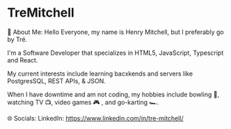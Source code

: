 # TreMitchell

💫 About Me:
Hello Everyone, my name is Henry Mitchell, but I preferably go by Tré. 


I'm a Software Developer that specializes in HTML5, JavaScript, Typescript and React. 


My current interests include learning bacxkends and servers like PostgresSQL, REST APIs, & JSON. 


When I have downtime and am not coding, my hobbies include bowling 🎳, watching TV 📺, video games 🎮 , and go-karting 🏎️.

🌐 Socials:
LinkedIn: https://www.linkedin.com/in/tre-mitchell/
